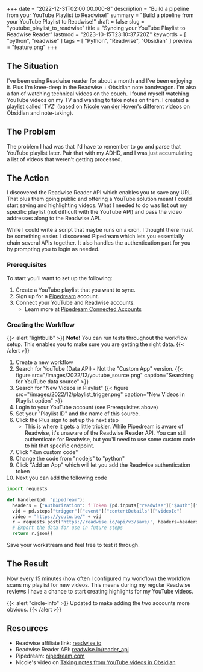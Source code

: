 +++
date = "2022-12-31T02:00:00.000-8"
description = "Build a pipeline from your YouTube Playlist to Readwise!"
summary = "Build a pipeline from your YouTube Playlist to Readwise!"
draft = false
slug = "youtube_playlist_to_readwise"
title = "Syncing your YouTube Playlist to Readwise Reader"
lastmod = "2023-10-15T23:10:37.720Z"
keywords = [ "python", "readwise" ]
tags = [ "Python", "Readwise", "Obsidian" ]
preview = "feature.png"
+++

## The Situation

I've been using Readwise reader for about a month and I've been enjoying it.
Plus I'm knee-deep in the Readwise + Obsidian note bandwagon. I'm also a fan of
watching technical videos on the couch. I found myself watching YouTube videos
on my TV and wanting to take notes on them. I created a playlist called 'TVZ'
(based on [Nicole van der Hoven](https://nicolevanderhoeven.com/)'s different
videos on Obsidian and note-taking).

## The Problem

The problem I had was that I'd have to remember to go and parse that YouTube
playlist later. Pair that with my ADHD, and I was just accumulating a list of
videos that weren't getting processed.

## The Action

I discovered the Readwise Reader API which enables you to save any URL. That
plus them going public and offering a YouTube solution meant I could start
saving and highlighting videos. What I needed to do was list out my specific
playlist (not difficult with the YouTube API) and pass the video addresses along
to the Readwise API.

While I could write a script that maybe runs on a cron, I thought there must be
something easier. I discovered Pipedream which lets you essentially chain several
APIs together. It also handles the authentication part for you by prompting
you to login as needed.

### Prerequisites

To start you'll want to set up the following:

1. Create a YouTube playlist that you want to sync.
2. Sign up for a [Pipedream](https://pipedream.com) account.
3. Connect your YouTube and Readwise accounts.
   - Learn more at
     [Pipedream Connected Accounts](https://pipedream.com/docs/connected-accounts/#connecting-a-new-account)

### Creating the Workflow

{{< alert "lightbulb" >}}
**Note!** You can run tests throughout the workflow setup. This enables you to
make sure you are getting the right data.
{{< /alert >}}

1. Create a new workflow
2. Search for YouTube (Data API) - Not the "Custom App" version.
   {{< figure src="/images/2022/12/youtube_source.png" caption="Searching for YouTube data source" >}}
3. Search for "New Videos in Playlist"
   {{< figure src="/images/2022/12/playlist_trigger.png" caption="New Videos in Playlist option" >}}
4. Login to your YouTube account (see Prerequisites above)
5. Set your "Playlist ID" and the name of this source.
6. Click the Plus sign to set up the next step
    - This is where it gets a little trickier. While Pipedream is aware of
      Readwise, it's unaware of the Readwise **Reader** API. You can still
      authenticate for Readwise, but you'll need to use some custom code to hit
      that specific endpoint.
7. Click "Run custom code"
8. Change the code from "nodejs" to "python"
9. Click "Add an App" which will let you add the Readwise authentication token
10. Next you can add the following code

```python
import requests

def handler(pd: "pipedream"):
  headers = {"Authorization": f'Token {pd.inputs["readwise"]["$auth"]["accesss_token"]}'}
  vid = pd.steps["trigger"]["event"]["contentDetails"]["videoId"]
  video = "https://youtu.be/" + vid
  r = requests.post('https://readwise.io/api/v3/save/', headers=headers, json={"url": video}  )
  # Export the data for use in future steps
  return r.json()
```

Save your workstream and feel free to test it through.

## The Result

Now every 15 minutes (how often I configured my workflow) the workflow scans my
playlist for new videos. This means during my regular Readwise reviews I have a
chance to start creating highlights for my YouTube videos.

{{< alert "circle-info" >}}
Updated to make adding the two accounts more obvious.
{{< /alert >}}

## Resources

- Readwise affiliate link: [readwise.io](https://readwise.io/i/gilbert37)
- Readwise Reader API: [readwise.io/reader_api](https://readwise.io/reader_api)
- Pipedream: [pipedream.com](https://pipedream.com)
- Nicole's video on
  [Taking notes from YouTube videos in Obsidian](https://www.youtube.com/watch?v=qjWq4ck2-0o)
